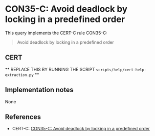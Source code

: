 # CON35-C: Avoid deadlock by locking in a predefined order

This query implements the CERT-C rule CON35-C:

> Avoid deadlock by locking in a predefined order

## CERT

** REPLACE THIS BY RUNNING THE SCRIPT `scripts/help/cert-help-extraction.py` **

## Implementation notes

None

## References

* CERT-C: [CON35-C: Avoid deadlock by locking in a predefined order](https://wiki.sei.cmu.edu/confluence/display/c)
